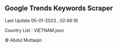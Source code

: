 

## Google Trends Keywords Scraper 
 
Last Update 05-01-2023 , 02:48:16

Country List :
VIETNAM.json



© Abdul Muttaqin 
